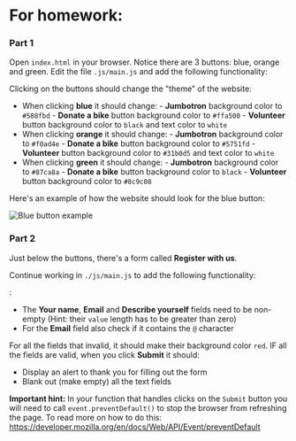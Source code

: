 # For homework:
 
### Part 1

Open `index.html` in your browser. Notice there are 3 buttons: blue, orange and green.
Edit the file `.js/main.js` and add the following functionality:

Clicking on the buttons should change the "theme" of the website:

- When clicking **blue** it should change:
        - **Jumbotron** background color to `#588fbd`
        - **Donate a bike** button background color to `#ffa500`
        - **Volunteer** button background color to `black` and text color to `white`
- When clicking **orange** it should change:
        - **Jumbotron** background color to `#f0ad4e`
        - **Donate a bike** button background color to `#5751fd`
        - **Volunteer** button background color to `#31b0d5` and text color to `white`
- When clicking **green** it should change:
        - **Jumbotron** background color to `#87ca8a`
        - **Donate a bike** button background color to `black`
        - **Volunteer** button background color to `#8c9c08`

Here's an example of how the website should look for the blue button:

![Blue button example](images/blue_clicked.png)
 
### Part 2

Just below the buttons, there's a form called **Register with us**.

Continue working in `./js/main.js` to add the following functionality:

:
- The **Your name**, **Email** and **Describe yourself** fields need to be non-empty (Hint: their `value` length has to be greater than zero)
- For the **Email** field also check if it contains the `@` character

For all the fields that invalid, it should make their background color `red`.
IF all the fields are valid, when you click **Submit** it should:
- Display an alert to thank you for filling out the form
- Blank out (make empty) all the text fields

**Important hint:** In your function that handles clicks on the `Submit` button you will need to call `event.preventDefault()` to stop the browser from refreshing the page. To read more on how to do this: https://developer.mozilla.org/en/docs/Web/API/Event/preventDefault 